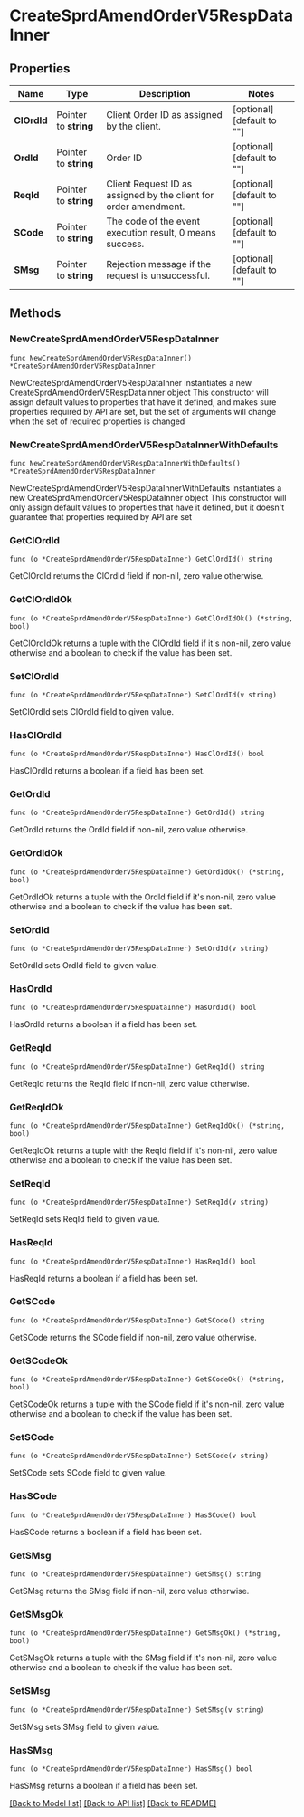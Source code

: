 # CreateSprdAmendOrderV5RespDataInner

## Properties

Name | Type | Description | Notes
------------ | ------------- | ------------- | -------------
**ClOrdId** | Pointer to **string** | Client Order ID as assigned by the client. | [optional] [default to ""]
**OrdId** | Pointer to **string** | Order ID | [optional] [default to ""]
**ReqId** | Pointer to **string** | Client Request ID as assigned by the client for order amendment. | [optional] [default to ""]
**SCode** | Pointer to **string** | The code of the event execution result, 0 means success. | [optional] [default to ""]
**SMsg** | Pointer to **string** | Rejection message if the request is unsuccessful. | [optional] [default to ""]

## Methods

### NewCreateSprdAmendOrderV5RespDataInner

`func NewCreateSprdAmendOrderV5RespDataInner() *CreateSprdAmendOrderV5RespDataInner`

NewCreateSprdAmendOrderV5RespDataInner instantiates a new CreateSprdAmendOrderV5RespDataInner object
This constructor will assign default values to properties that have it defined,
and makes sure properties required by API are set, but the set of arguments
will change when the set of required properties is changed

### NewCreateSprdAmendOrderV5RespDataInnerWithDefaults

`func NewCreateSprdAmendOrderV5RespDataInnerWithDefaults() *CreateSprdAmendOrderV5RespDataInner`

NewCreateSprdAmendOrderV5RespDataInnerWithDefaults instantiates a new CreateSprdAmendOrderV5RespDataInner object
This constructor will only assign default values to properties that have it defined,
but it doesn't guarantee that properties required by API are set

### GetClOrdId

`func (o *CreateSprdAmendOrderV5RespDataInner) GetClOrdId() string`

GetClOrdId returns the ClOrdId field if non-nil, zero value otherwise.

### GetClOrdIdOk

`func (o *CreateSprdAmendOrderV5RespDataInner) GetClOrdIdOk() (*string, bool)`

GetClOrdIdOk returns a tuple with the ClOrdId field if it's non-nil, zero value otherwise
and a boolean to check if the value has been set.

### SetClOrdId

`func (o *CreateSprdAmendOrderV5RespDataInner) SetClOrdId(v string)`

SetClOrdId sets ClOrdId field to given value.

### HasClOrdId

`func (o *CreateSprdAmendOrderV5RespDataInner) HasClOrdId() bool`

HasClOrdId returns a boolean if a field has been set.

### GetOrdId

`func (o *CreateSprdAmendOrderV5RespDataInner) GetOrdId() string`

GetOrdId returns the OrdId field if non-nil, zero value otherwise.

### GetOrdIdOk

`func (o *CreateSprdAmendOrderV5RespDataInner) GetOrdIdOk() (*string, bool)`

GetOrdIdOk returns a tuple with the OrdId field if it's non-nil, zero value otherwise
and a boolean to check if the value has been set.

### SetOrdId

`func (o *CreateSprdAmendOrderV5RespDataInner) SetOrdId(v string)`

SetOrdId sets OrdId field to given value.

### HasOrdId

`func (o *CreateSprdAmendOrderV5RespDataInner) HasOrdId() bool`

HasOrdId returns a boolean if a field has been set.

### GetReqId

`func (o *CreateSprdAmendOrderV5RespDataInner) GetReqId() string`

GetReqId returns the ReqId field if non-nil, zero value otherwise.

### GetReqIdOk

`func (o *CreateSprdAmendOrderV5RespDataInner) GetReqIdOk() (*string, bool)`

GetReqIdOk returns a tuple with the ReqId field if it's non-nil, zero value otherwise
and a boolean to check if the value has been set.

### SetReqId

`func (o *CreateSprdAmendOrderV5RespDataInner) SetReqId(v string)`

SetReqId sets ReqId field to given value.

### HasReqId

`func (o *CreateSprdAmendOrderV5RespDataInner) HasReqId() bool`

HasReqId returns a boolean if a field has been set.

### GetSCode

`func (o *CreateSprdAmendOrderV5RespDataInner) GetSCode() string`

GetSCode returns the SCode field if non-nil, zero value otherwise.

### GetSCodeOk

`func (o *CreateSprdAmendOrderV5RespDataInner) GetSCodeOk() (*string, bool)`

GetSCodeOk returns a tuple with the SCode field if it's non-nil, zero value otherwise
and a boolean to check if the value has been set.

### SetSCode

`func (o *CreateSprdAmendOrderV5RespDataInner) SetSCode(v string)`

SetSCode sets SCode field to given value.

### HasSCode

`func (o *CreateSprdAmendOrderV5RespDataInner) HasSCode() bool`

HasSCode returns a boolean if a field has been set.

### GetSMsg

`func (o *CreateSprdAmendOrderV5RespDataInner) GetSMsg() string`

GetSMsg returns the SMsg field if non-nil, zero value otherwise.

### GetSMsgOk

`func (o *CreateSprdAmendOrderV5RespDataInner) GetSMsgOk() (*string, bool)`

GetSMsgOk returns a tuple with the SMsg field if it's non-nil, zero value otherwise
and a boolean to check if the value has been set.

### SetSMsg

`func (o *CreateSprdAmendOrderV5RespDataInner) SetSMsg(v string)`

SetSMsg sets SMsg field to given value.

### HasSMsg

`func (o *CreateSprdAmendOrderV5RespDataInner) HasSMsg() bool`

HasSMsg returns a boolean if a field has been set.


[[Back to Model list]](../README.md#documentation-for-models) [[Back to API list]](../README.md#documentation-for-api-endpoints) [[Back to README]](../README.md)



